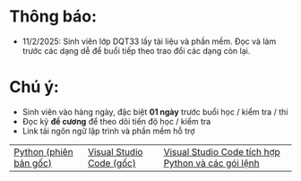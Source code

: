 # Thông báo: 
   * 11/2/2025: Sinh viên lớp DQT33 lấy tài liệu và phần mềm. Đọc và làm trước các dạng dễ để buổi tiếp theo trao đổi các dạng còn lại.

# Chú ý:
   * Sinh viên vào hàng ngày, đặc biệt **01 ngày** trước buổi học / kiểm tra / thi
   * Đọc kỹ **đề cương** để theo dõi tiến độ học / kiểm tra
   * Link tải ngôn ngữ lập trình và phần mềm hỗ trợ
<table align="center">
  <tr>
    <td><a href="https://www.python.org/downloads/"> Python (phiên bản gốc) </a></td>
    <td><a href="https://code.visualstudio.com/download"> Visual Studio Code (gốc) </a></td>
    <td><a href="https://code.visualstudio.com/download"> Visual Studio Code tích hợp Python và các gói lệnh </a></td>
  </tr>
</table>



